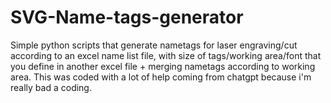 # SVG-Name-tags-generator
Simple python scripts that generate nametags for laser engraving/cut according to an excel name list file, with size of tags/working area/font that you define in another excel file + merging nametags according to working area. This was coded with a lot of help coming from chatgpt because i'm really bad a coding.
